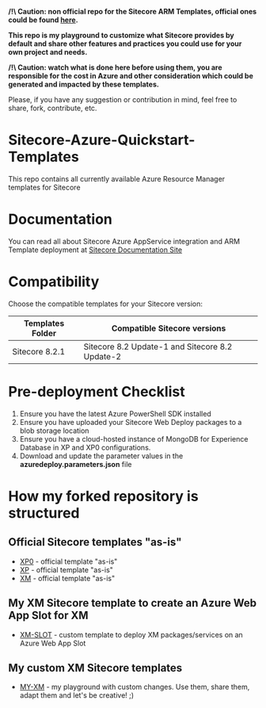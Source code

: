__/!\ Caution: non official repo for the Sitecore ARM Templates, official ones could be found [here](https://github.com/Sitecore/Sitecore-Azure-Quickstart-Templates).__

__This repo is my playground to customize what Sitecore provides by default and share other features and practices you could use for your own project and needs.__

__/!\ Caution: watch what is done here before using them, you are responsible for the cost in Azure and other consideration which could be generated and impacted by these templates.__

Please, if you have any suggestion or contribution in mind, feel free to share, fork, contribute, etc.

# Sitecore-Azure-Quickstart-Templates
This repo contains all currently available Azure Resource Manager templates for Sitecore

# Documentation
You can read all about Sitecore Azure AppService integration and ARM Template deployment at [Sitecore Documentation Site](https://doc.sitecore.net/cloud)

# Compatibility
Choose the compatible templates for your Sitecore version:

| Templates Folder | Compatible Sitecore versions                       |
|------------------|----------------------------------------------------|
| Sitecore 8.2.1   | Sitecore 8.2 Update-1 and Sitecore 8.2 Update-2    |

# Pre-deployment Checklist
1. Ensure you have the latest Azure PowerShell SDK installed
2. Ensure you have uploaded your Sitecore Web Deploy packages to a blob storage location 
3. Ensure you have a cloud-hosted instance of MongoDB for Experience Database in XP and XP0 configurations.
4. Download and update the parameter values in the **azuredeploy.parameters.json** file

# How my forked repository is structured

## Official Sitecore templates "as-is"

* [XP0](Sitecore%208.2.1/xp0) - official template "as-is"
* [XP](Sitecore%208.2.1/xp) - official template "as-is"
* [XM](Sitecore%208.2.1/xm) - official template "as-is"

## My XM Sitecore template to create an Azure Web App Slot for XM

* [XM-SLOT](Sitecore%208.2.1/xm-slot) - custom template to deploy XM packages/services on an Azure Web App Slot

## My custom XM Sitecore templates

* [MY-XM](Sitecore%208.2.1/my-xm) - my playground with custom changes. Use them, share them, adapt them and let's be creative! ;)


